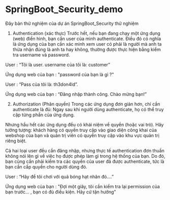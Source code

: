 # SpringBoot_Security_demo
Đây bản thử nghiệm của dự án SpringBoot_Security thử nghiệm 
1. Authentication (xác thực)
Trước hết, nếu bạn đang chạy một ứng dụng (web) điển hình, bạn cần user của mình authenticate. Điều đó có nghĩa là ứng dụng của bạn cần xác minh xem user có phải là người mà anh ta thừa nhận đúng là anh ta hay không, thường được thực hiện bằng kiểm tra username và password.

User : “Tôi là user. username của tôi là: customer”

Ứng dụng web của bạn : "password của bạn là gì ?"

User : “Pass của tôi là: th3don4ld”.

Ứng dụng web của bạn : “Đăng nhập thành công. Chào mừng bạn!”

2. Authorization (Phân quyền)
Trong các ứng dụng đơn giản hơn, chỉ cần authenticate là đủ: Ngay sau khi người dùng authenticate, họ có thể truy cập từng phần của ứng dụng.

Nhưng hầu hết các ứng dụng đều có khái niệm về quyền (hoặc vai trò). Hãy tưởng tượng: khách hàng có quyền truy cập vào giao diện công khai của webshop của bạn và quản trị viên có quyền truy cập vào khu vực quản trị riêng biệt.

Cả hai loại user đều cần đăng nhập, nhưng thực tế authentication đơn thuần không nói lên gì về việc họ được phép làm gì trong hệ thống của bạn. Do đó, bạn cũng cần phải kiểm tra các quyền của user đã được authenticate, tức là bạn cần cấp quyền cho người dùng đó.

User : “Hãy để tôi chơi với quả bóng hạt nhân đó….”

Ứng dụng web của bạn : "Đợi một giây, tôi cần kiểm tra lại permission của bạn trước… , bạn có đủ điều kiện. Hãy cứ tận hưởng”


